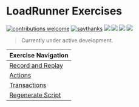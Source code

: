 # LoadRunner Exercises

[![contributions welcome](https://img.shields.io/badge/contributions-welcome-1EAEDB)]()
[![saythanks](https://img.shields.io/badge/say-thanks-1EAEDB.svg)](https://saythanks.io/to/catch.nkn%40gmail.com)
[![](https://img.shields.io/badge/license-MIT-0a0a0a.svg?style=flat&colorA=1EAEDB)](https://qainsights.com)
[![](https://img.shields.io/badge/%E2%9D%A4-QAInsights-0a0a0a.svg?style=flat&colorA=1EAEDB)](https://qainsights.com)
[![](https://img.shields.io/badge/%E2%9D%A4-YouTube%20Channel-0a0a0a.svg?style=flat&colorA=1EAEDB)](https://www.youtube.com/user/QAInsights?sub_confirmation=1)
[![](https://img.shields.io/badge/donate-paypal-1EAEDB)](https://www.paypal.com/paypalme/NAVEENKUMARN)

> Currently under active development.

|   **Exercise Navigation**    |
|   -----------------------    |
|   [Record and Replay](https://github.com/QAInsights/LoadRunner-Exercises/blob/master/00-Recording-Replay/00-Recording-Replay.md)   |
|   [Actions](https://github.com/QAInsights/LoadRunner-Exercises/blob/master/10-Actions/10-Actions.md)                               |
|   [Transactions](https://github.com/QAInsights/LoadRunner-Exercises/blob/master/20-Transactions/20-Transactions.md)                |   
|   [Regenerate Script](https://github.com/QAInsights/LoadRunner-Exercises/blob/master/30-Regenerate-Script/30-Regenerate.md)        |   
